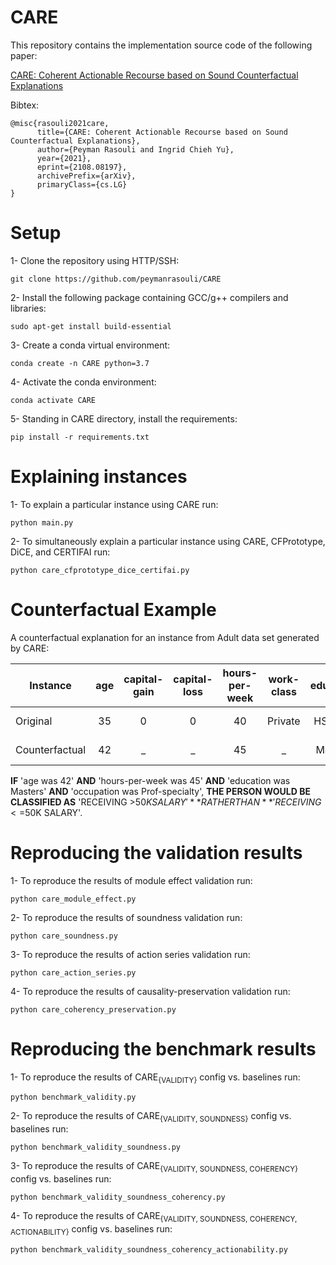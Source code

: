 # CARE

This repository contains the implementation source code of the following paper:

[CARE: Coherent Actionable Recourse based on Sound Counterfactual Explanations](https://arxiv.org/abs/2108.08197)

Bibtex:

    @misc{rasouli2021care,
          title={CARE: Coherent Actionable Recourse based on Sound Counterfactual Explanations}, 
          author={Peyman Rasouli and Ingrid Chieh Yu},
          year={2021},
          eprint={2108.08197},
          archivePrefix={arXiv},
          primaryClass={cs.LG}
    }

# Setup
1- Clone the repository using HTTP/SSH:
```
git clone https://github.com/peymanrasouli/CARE
```
2- Install the following package containing GCC/g++ compilers and libraries:
```
sudo apt-get install build-essential
```
3- Create a conda virtual environment:
```
conda create -n CARE python=3.7
```
4- Activate the conda environment: 
```
conda activate CARE
```
5- Standing in CARE directory, install the requirements:
```
pip install -r requirements.txt
```

# Explaining instances
1- To explain a particular instance using CARE run:
```
python main.py
```
2- To simultaneously explain a particular instance using CARE, CFPrototype, DiCE, and CERTIFAI run:
```
python care_cfprototype_dice_certifai.py
```

# Counterfactual Example
A counterfactual explanation for an instance from Adult data set generated by CARE:

| Instance       | age | capital-gain | capital-loss | hours-per-week | work-class | education | marital-status |   occupation   | relationship |  race |   sex  | native-country |   Class   |
|----------------|:---:|:------------:|:------------:|:--------------:|:----------:|:---------:|:--------------:|:--------------:|:------------:|:-----:|:------:|:--------------:|:---------:|
| Original       |  35 |       0      |       0      |       40       |   Private  |  HS-grad  |    Divorced    |      Sales     |   Unmarried  | White | Female |  United-States | <=50K |
| Counterfactual |  42 |      \_      |      \_      |       45       |     \_     |  Masters  |       \_       | Prof-specialty |      \_      |   \_  |   \_   |       \_       |   >50K  |


**IF** 'age was 42' **AND** 'hours-per-week was 45' **AND** 'education was Masters' **AND** 'occupation was Prof-specialty', **THE PERSON WOULD BE CLASSIFIED AS** 'RECEIVING >$50K SALARY' **RATHER THAN**  'RECEIVING <=$50K SALARY'.

# Reproducing the validation results
1- To reproduce the results of module effect validation run:
```
python care_module_effect.py
```
2- To reproduce the results of soundness validation run:
```
python care_soundness.py
```
3- To reproduce the results of action series validation run:
```
python care_action_series.py
```
4- To reproduce the results of causality-preservation validation run:
```
python care_coherency_preservation.py
```

# Reproducing the benchmark results
1- To reproduce the results of CARE<sub>{VALIDITY}</sub> config vs. baselines run:
```
python benchmark_validity.py
```
2- To reproduce the results of CARE<sub>{VALIDITY, SOUNDNESS}</sub> config vs. baselines run:
```
python benchmark_validity_soundness.py
```
3- To reproduce the results of CARE<sub>{VALIDITY, SOUNDNESS, COHERENCY}</sub> config vs. baselines run:
```
python benchmark_validity_soundness_coherency.py
```
4- To reproduce the results of CARE<sub>{VALIDITY, SOUNDNESS, COHERENCY, ACTIONABILITY}</sub> config vs. baselines run:
```
python benchmark_validity_soundness_coherency_actionability.py
```
